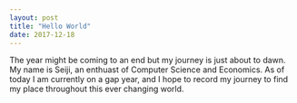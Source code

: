 ```yaml
---
layout: post
title: "Hello World"
date: 2017-12-18
---
```

The year might be coming to an end but my journey is just about to dawn. My name is Seiji, an enthuast of Computer Science and Economics.  As of today I am currently on a gap year, and I hope to record my journey to find my place throughout this ever changing world.
